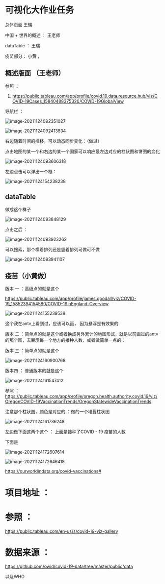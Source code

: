 # 可视化大作业任务

总体页面  王瑞

中国 + 世界的概述 ： 王老师

dataTable ： 王瑞

疫苗部分： 小黄 ，

## 概述版面 （王老师）

参照 ：

1.  https://public.tableau.com/app/profile/covid.19.data.resource.hub/viz/COVID-19Cases_15840488375320/COVID-19GlobalView

导航栏 ：

![image-20211124092351027](E:/md%E6%96%87%E4%BB%B6/md%E6%96%87%E4%BB%B6%E5%9B%BE%E7%89%87/image-20211124092351027.png)

![image-20211124092413834](E:/md%E6%96%87%E4%BB%B6/md%E6%96%87%E4%BB%B6%E5%9B%BE%E7%89%87/image-20211124092413834.png)

右边随着时间的推移，可以动态同步变化：（做过）

点击地图的某一个和右边的某一个国家可以响应最左边对应的柱状图和饼图的变化

![image-20211124093606318](E:/md%E6%96%87%E4%BB%B6/md%E6%96%87%E4%BB%B6%E5%9B%BE%E7%89%87/image-20211124093606318.png)

左边点击可以弹出一个框：

![image-20211124154238238](E:/md%E6%96%87%E4%BB%B6/md%E6%96%87%E4%BB%B6%E5%9B%BE%E7%89%87/image-20211124154238238.png)

## dataTable 

做成这个样子

![image-20211124093848129](E:/md%E6%96%87%E4%BB%B6/md%E6%96%87%E4%BB%B6%E5%9B%BE%E7%89%87/image-20211124093848129.png)

点击之后 ：

![image-20211124093923262](E:/md%E6%96%87%E4%BB%B6/md%E6%96%87%E4%BB%B6%E5%9B%BE%E7%89%87/image-20211124093923262.png)

可以搜索，那个横着排列还是竖着排列可做可不做

![image-20211124093941107](E:/md%E6%96%87%E4%BB%B6/md%E6%96%87%E4%BB%B6%E5%9B%BE%E7%89%87/image-20211124093941107.png)

## 疫苗（小黄做）



版本 一 ：高级点的就是这个

https://public.tableau.com/app/profile/james.goodall/viz/COVID-19_15852394154580/COVID-19inEngland-Overview

![image-20211124155239538](E:/md%E6%96%87%E4%BB%B6/md%E6%96%87%E4%BB%B6%E5%9B%BE%E7%89%87/image-20211124155239538.png)

这个我在antv上看到过，应该可以画， 因为悬浮是有效果的

版本 二 ：简单点的就是这个或者换成另外累计的地图形式，就是以前画过的antv的那个图，去展示每一个地方的接种人数，或者做简单一点的：

版本 三 ：简单点的就是这个

![image-20211124160900768](E:/md%E6%96%87%E4%BB%B6/md%E6%96%87%E4%BB%B6%E5%9B%BE%E7%89%87/image-20211124160900768.png)

版本四 ： 普通版本的就是这个

![image-20211124161547412](E:/md%E6%96%87%E4%BB%B6/md%E6%96%87%E4%BB%B6%E5%9B%BE%E7%89%87/image-20211124161547412.png)

参照 ：https://public.tableau.com/app/profile/oregon.health.authority.covid.19/viz/OregonCOVID-19VaccinationTrends/OregonStatewideVaccinationTrends

注意那个柱状图，颜色是对应的 ：做的一个堆叠柱状图

![image-20211124161736248](E:/md%E6%96%87%E4%BB%B6/md%E6%96%87%E4%BB%B6%E5%9B%BE%E7%89%87/image-20211124161736248.png)

左边做下面这两个这个 ： 上面是接种了COVID - 19 疫苗的人数

下面是

![image-20211124172607614](E:/md%E6%96%87%E4%BB%B6/md%E6%96%87%E4%BB%B6%E5%9B%BE%E7%89%87/image-20211124172607614.png)

![image-20211124172646418](E:/md%E6%96%87%E4%BB%B6/md%E6%96%87%E4%BB%B6%E5%9B%BE%E7%89%87/image-20211124172646418.png)

https://ourworldindata.org/covid-vaccinations#





# 项目地址 ：



# 参照 ：



https://public.tableau.com/en-us/s/covid-19-viz-gallery

# 数据来源 ：

 https://github.com/owid/covid-19-data/tree/master/public/data 

以及WHO